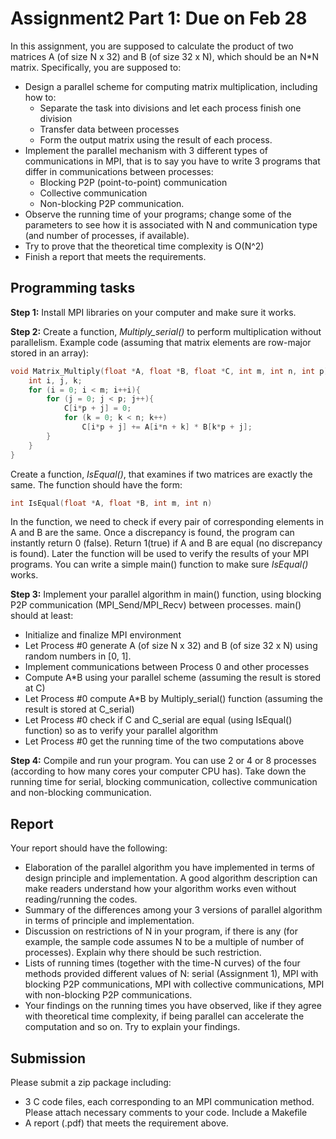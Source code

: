 # Assignment2 Part 1: Due on Feb 28

In this assignment, you are supposed to calculate the product of two matrices A (of size N x 32) and B (of size 32 x N), which should be an N*N matrix. Specifically, you are supposed to:

- Design a parallel scheme for computing matrix multiplication, including how to:
    - Separate the task into divisions and let each process finish one division
    - Transfer data between processes
    - Form the output matrix using the result of each process.
- Implement the parallel mechanism with 3 different types of communications in MPI, that is to say you have to write 3 programs that differ in communications between processes:
    - Blocking P2P (point-to-point) communication
    - Collective communication
    - Non-blocking P2P communication.
- Observe the running time of your programs; change some of the parameters to see how it is associated with N and communication type (and number of processes, if available).
- Try to prove that the theoretical time complexity is O(N^2)
- Finish a report that meets the requirements.

## Programming tasks
**Step 1:** Install MPI libraries on your computer and make sure it works.

**Step 2:** Create a function, *Multiply_serial()* to perform multiplication without parallelism. Example code (assuming that matrix elements are row-major stored in an array):

``` C
void Matrix_Multiply(float *A, float *B, float *C, int m, int n, int p){
	int i, j, k;
	for (i = 0; i < m; i++i){
		for (j = 0; j < p; j++){
			C[i*p + j] = 0;
			for (k = 0; k < n; k++)
				C[i*p + j] += A[i*n + k] * B[k*p + j];
		}
	}
}
```

Create a function, *IsEqual()*, that examines if two matrices are exactly the same. The function should have the form:

``` C 
int IsEqual(float *A, float *B, int m, int n) 
```

In the function, we need to check if every pair of corresponding elements in A and B are the same. Once a discrepancy is found, the program can instantly return 0 (false). Return 1(true) if A and B are equal (no discrepancy is found). Later the function will be used to verify the results of your MPI programs. You can write a simple main() function to make sure *IsEqual()* works.

**Step 3:** Implement your parallel algorithm in main() function, using blocking P2P communication (MPI_Send/MPI_Recv) between processes. main() should at least:
- Initialize and finalize MPI environment
- Let Process #0 generate A (of size N x 32) and B (of size 32 x N) using random numbers in [0, 1].
- Implement communications between Process 0 and other processes
- Compute A*B using your parallel scheme (assuming the result is stored at C)
- Let Process #0 compute A*B by Multiply_serial() function (assuming the result is stored at C_serial)
- Let Process #0 check if C and C_serial are equal (using IsEqual() function) so as to verify your parallel algorithm
- Let Process #0 get the running time of the two computations above


**Step 4:** Compile and run your program. You can use 2 or 4 or 8 processes (according to how many cores your computer CPU has). Take down the running time for serial, blocking communication, collective communication and non-blocking communication.

## Report
Your report should have the following:
- Elaboration of the parallel algorithm you have implemented in terms of design principle and implementation. A good algorithm description can make readers understand how your algorithm works even without reading/running the codes.
- Summary of the differences among your 3 versions of parallel algorithm in terms of principle and implementation.
- Discussion on restrictions of N in your program, if there is any (for example, the sample code assumes N to be a multiple of number of processes). Explain why there should be such restriction.
- Lists of running times (together with the time-N curves) of the four methods provided different values of N: serial (Assignment 1), MPI with blocking P2P communications, MPI with collective communications, MPI with non-blocking P2P communications.
- Your findings on the running times you have observed, like if they agree with theoretical time complexity, if being parallel can accelerate the computation and so on. Try to explain your findings.
## Submission
Please submit a zip package including:
- 3 C code files, each corresponding to an MPI communication method. Please attach necessary comments to your code. Include a Makefile
- A report (.pdf) that meets the requirement above.